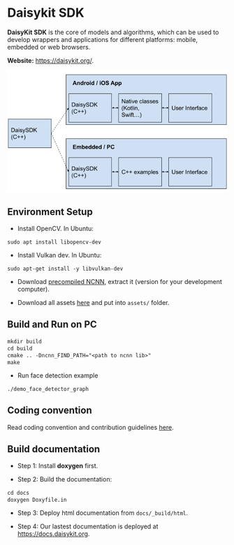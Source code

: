 # Daisykit SDK

**DaisyKit SDK** is the core of models and algorithms, which can be used to develop wrappers and applications for different platforms: mobile, embedded or web browsers.

**Website:** <https://daisykit.org/>.

![DaisyKit SDK](docs/images/daisykit-architecture.png)

## Environment Setup

- Install OpenCV. In Ubuntu:

```
sudo apt install libopencv-dev
```

- Install Vulkan dev. In Ubuntu:

```
sudo apt-get install -y libvulkan-dev
```

- Download [precompiled NCNN](https://github.com/Tencent/ncnn/releases), extract it (version for your development computer).

- Download all assets [here](https://drive.google.com/drive/folders/1ZAM8W4hHkV7-zmfHFjIGLAuso3QajUfW?usp=sharing) and put into `assets/` folder.

## Build and Run on PC

```
mkdir build
cd build
cmake .. -Dncnn_FIND_PATH="<path to ncnn lib>"
make
```

- Run face detection example

```
./demo_face_detector_graph
```

## Coding convention

Read coding convention and contribution guidelines [here](https://docs.daisykit.org/md_contribution.html).

## Build documentation

- Step 1: Install **doxygen** first.

- Step 2: Build the documentation:

```
cd docs
doxygen Doxyfile.in
```

- Step 3: Deploy html documentation from `docs/_build/html`.

- Step 4: Our lastest documentation is deployed at <https://docs.daisykit.org>.
